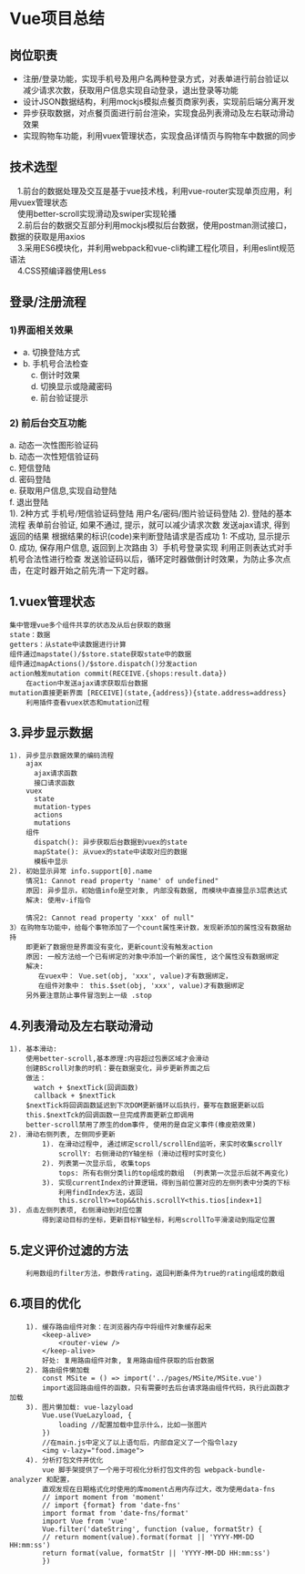 # Vue项目总结  

## 岗位职责   
* 注册/登录功能，实现手机号及用户名两种登录方式，对表单进行前台验证以减少请求次数，获取用户信息实现自动登录，退出登录等功能  
* 设计JSON数据结构，利用mockjs模拟点餐页商家列表，实现前后端分离开发  
* 异步获取数据，对点餐页面进行前台渲染，实现食品列表滑动及左右联动滑动效果  
* 实现购物车功能，利用vuex管理状态，实现食品详情页与购物车中数据的同步  

## 技术选型  
&emsp;1.前台的数据处理及交互是基于vue技术栈，利用vue-router实现单页应用，利用vuex管理状态  
&emsp;使用better-scroll实现滑动及swiper实现轮播  
&emsp;2.前后台的数据交互部分利用mockjs模拟后台数据，使用postman测试接口，数据的获取是用axios  
&emsp;3.采用ES6模块化，并利用webpack和vue-cli构建工程化项目，利用eslint规范语法  
&emsp;4.CSS预编译器使用Less  

## 登录/注册流程  
### 1)界面相关效果  
- a. 切换登陆方式  
- b. 手机号合法检查  
&emsp;c. 倒计时效果  
&emsp;d. 切换显示或隐藏密码  
&emsp;e. 前台验证提示  
### 2) 前后台交互功能  
a. 动态一次性图形验证码  
b. 动态一次性短信验证码  
c. 短信登陆  
d. 密码登陆  
e. 获取用户信息,实现自动登陆  
f. 退出登陆  
	1). 2种方式
	   手机号/短信验证码登陆
	   用户名/密码/图片验证码登陆
	2). 登陆的基本流程
	   表单前台验证, 如果不通过, 提示，就可以减少请求次数
	   发送ajax请求, 得到返回的结果
	   根据结果的标识(code)来判断登陆请求是否成功
	       1: 不成功, 显示提示
	       0. 成功, 保存用户信息, 返回到上次路由
	3）手机号登录实现
		利用正则表达式对手机号合法性进行检查
		发送验证码以后，循环定时器做倒计时效果，为防止多次点击，在定时器开始之前先清一下定时器。
## 1.vuex管理状态
	集中管理vue多个组件共享的状态及从后台获取的数据
	state：数据
	getters：从state中读数据进行计算
	组件通过mapstate()/$store.state获取state中的数据
	组件通过mapActions()/$store.dispatch()分发action
	action触发mutation commit(RECEIVE.{shops:result.data})
		在action中发送ajax请求获取后台数据
	mutation直接更新界面 [RECEIVE](state,{address}){state.address=address}
		利用插件查看vuex状态和mutation过程
	
## 3.异步显示数据
	1). 异步显示数据效果的编码流程
	    ajax
	      ajax请求函数
	      接口请求函数
	    vuex
	      state
	      mutation-types
	      actions
	      mutations
	    组件
	      dispatch(): 异步获取后台数据到vuex的state
	      mapState(): 从vuex的state中读取对应的数据
	      模板中显示
	2). 初始显示异常 info.support[0].name
	    情况1: Cannot read property 'name' of undefined"
	    原因: 异步显示，初始值info是空对象, 内部没有数据, 而模块中直接显示3层表达式
	    解决: 使用v-if指令
	    
	    情况2: Cannot read property 'xxx' of null"
	3）在购物车功能中，给每个事物添加了一个count属性来计数，发现新添加的属性没有数据劫持
		即更新了数据但是界面没有变化，更新count没有触发action
		原因: 一般方法给一个已有绑定的对象中添加一个新的属性, 这个属性没有数据绑定
	    解决: 
	       在vuex中： Vue.set(obj, 'xxx', value)才有数据绑定，
	       在组件对象中： this.$set(obj, 'xxx', value)才有数据绑定
		另外要注意防止事件冒泡到上一级 .stop

## 4.列表滑动及左右联动滑动
    1). 基本滑动:
        使用better-scroll,基本原理:内容超过包裹区域才会滑动
        创建BScroll对象的时机：要在数据变化，异步更新界面之后
    	做法：
          watch + $nextTick(回调函数)
          callback + $nextTick
    	$nextTick将回调函数延迟到下次DOM更新循环以后执行，要写在数据更新以后
    	this.$nextTck的回调函数一旦完成界面更新立即调用
    	better-scroll禁用了原生的dom事件, 使用的是自定义事件(橡皮筋效果)
    2). 滑动右侧列表, 左侧同步更新
            1). 在滑动过程中, 通过绑定scroll/scrollEnd监听，来实时收集scrollY
    			scrollY: 右侧滑动的Y轴坐标 (滑动过程时实时变化)
            2). 列表第一次显示后, 收集tops
    			tops: 所有右侧分类li的top组成的数组  (列表第一次显示后就不再变化)
            3). 实现currentIndex的计算逻辑，得到当前位置对应的左侧列表中分类的下标
    			利用findIndex方法，返回
    			this.scrollY>=top&&this.scrollY<this.tios[index+1]		
    3). 点击左侧列表项, 右侧滑动到对应位置
    		得到滚动目标的坐标，更新目标Y轴坐标，利用scrollTo平滑滚动到指定位置
## 5.定义评价过滤的方法
		利用数组的filter方法，参数传rating，返回判断条件为true的rating组成的数组
## 6.项目的优化
		1). 缓存路由组件对象：在浏览器内存中将组件对象缓存起来
			<keep-alive>
				<router-view />
			</keep-alive>
			好处: 复用路由组件对象, 复用路由组件获取的后台数据
	    2). 路由组件懒加载
			const MSite = () => import('../pages/MSite/MSite.vue')
			import返回路由组件的函数，只有需要时去后台请求路由组件代码，执行此函数才加载
	    3). 图片懒加载: vue-lazyload
			Vue.use(VueLazyload, {
				loading //配置加载中显示什么，比如一张图片
			})
			//在main.js中定义了以上语句后，内部自定义了一个指令lazy
			<img v-lazy="food.image">
	    4). 分析打包文件并优化 
			vue 脚手架提供了一个用于可视化分析打包文件的包 webpack-bundle-analyzer 和配置，
			直观发现在日期格式化时使用的库moment占用内存过大，改为使用data-fns
			// import moment from 'moment'
			// import {format} from 'date-fns'
			import format from 'date-fns/format'
			import Vue from 'vue'
			Vue.filter('dateString', function (value, formatStr) {
			// return moment(value).format(format || 'YYYY-MM-DD HH:mm:ss')
			return format(value, formatStr || 'YYYY-MM-DD HH:mm:ss')
			})
